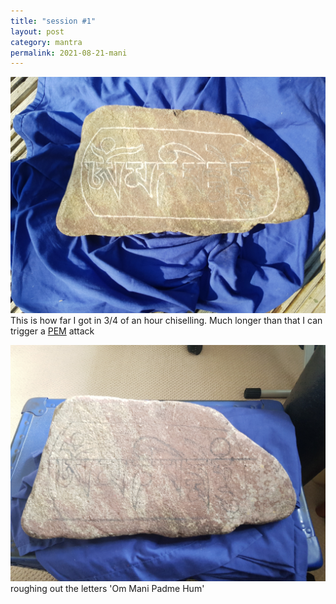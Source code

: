 ```yaml
---
title: "session #1"
layout: post
category: mantra
permalink: 2021-08-21-mani
---
```


![stone4](/assets/images/mani/mani10/stone4.jpg)  
This is how far I got in 3/4 of an hour chiselling. Much longer than that I can trigger a [PEM](https://en.wikipedia.org/wiki/Post-exertional_malaise) attack


![stone3](/assets/images/mani/mani10/stone3.jpg)  
roughing out the letters 'Om Mani Padme Hum'  
